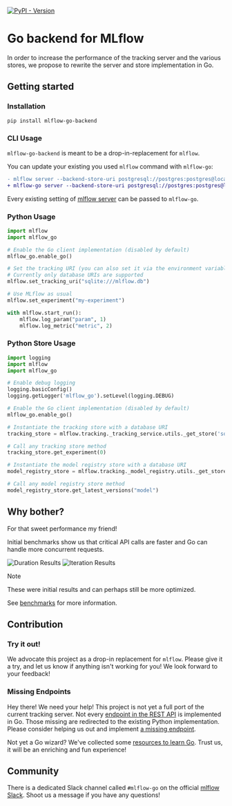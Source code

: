 [![PyPI - Version](https://img.shields.io/pypi/v/mlflow-go-backend)](https://pypi.org/project/mlflow-go-backend/)

# Go backend for MLflow

In order to increase the performance of the tracking server and the various stores, we propose to rewrite the server and store implementation in Go.

## Getting started

### Installation

```shell
pip install mlflow-go-backend
```

### CLI Usage

`mlflow-go-backend` is meant to be a drop-in-replacement for `mlflow`.

You can update your existing you used `mlflow` command with `mlflow-go`:

```diff
- mlflow server --backend-store-uri postgresql://postgres:postgres@localhost:5432/postgres
+ mlflow-go server --backend-store-uri postgresql://postgres:postgres@localhost:5432/postgres
```

Every existing setting of [mlflow server](https://mlflow.org/docs/latest/cli.html#mlflow-server) can be passed to `mlflow-go`.

### Python Usage

```py
import mlflow
import mlflow_go

# Enable the Go client implementation (disabled by default)
mlflow_go.enable_go()

# Set the tracking URI (you can also set it via the environment variable MLFLOW_TRACKING_URI)
# Currently only database URIs are supported
mlflow.set_tracking_uri("sqlite:///mlflow.db")

# Use MLflow as usual
mlflow.set_experiment("my-experiment")

with mlflow.start_run():
    mlflow.log_param("param", 1)
    mlflow.log_metric("metric", 2)
```

### Python Store Usage

```py
import logging
import mlflow
import mlflow_go

# Enable debug logging
logging.basicConfig()
logging.getLogger('mlflow_go').setLevel(logging.DEBUG)

# Enable the Go client implementation (disabled by default)
mlflow_go.enable_go()

# Instantiate the tracking store with a database URI
tracking_store = mlflow.tracking._tracking_service.utils._get_store('sqlite:///mlflow.db')

# Call any tracking store method
tracking_store.get_experiment(0)

# Instantiate the model registry store with a database URI
model_registry_store = mlflow.tracking._model_registry.utils._get_store('sqlite:///mlflow.db')

# Call any model registry store method
model_registry_store.get_latest_versions("model")
```

## Why bother?

For that sweet performance my friend!

Initial benchmarks show us that critical API calls are faster and Go can handle more concurrent requests.

![Duration Results](./benchmarks/results_duration.png)
![Iteration Results](./benchmarks/results_iterations.png)

> [!NOTE]
> These were initial results and can perhaps still be more optimized.

See [benchmarks](./benchmarks/README.md) for more information.


## Contribution

### Try it out!

We advocate this project as a drop-in replacement for `mlflow`.
Please give it a try, and let us know if anything isn't working for you!
We look forward to your feedback!

### Missing Endpoints

Hey there! We need your help! This project is not yet a full port of the current tracking server.
Not every [endpoint in the REST API](https://mlflow.org/docs/latest/rest-api.html) is implemented in Go.
Those missing are redirected to the existing Python implementation.
Please consider helping us out and implement [a missing endpoint](./docs/porting-a-new-endpoint.md).

Not yet a Go wizard? We've collected some [resources to learn Go](./docs/learning-go.md). Trust us, it will be an enriching and fun experience!

## Community

There is a dedicated Slack channel called `#mlflow-go` on the official [mlflow Slack](https://mlflow.org/slack).
Shoot us a message if you have any questions!